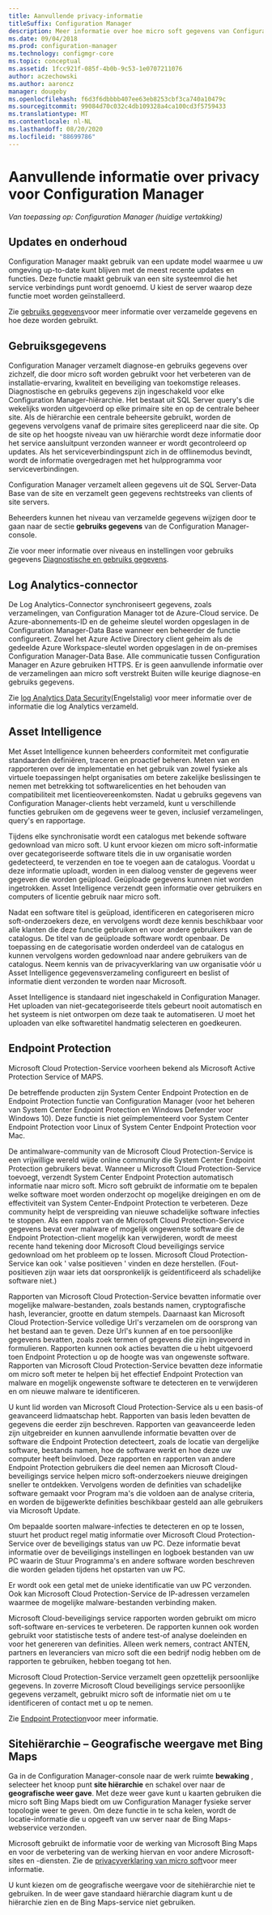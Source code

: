 ```yaml
---
title: Aanvullende privacy-informatie
titleSuffix: Configuration Manager
description: Meer informatie over hoe micro soft gegevens van Configuration Manager verzamelt en gebruikt.
ms.date: 09/04/2018
ms.prod: configuration-manager
ms.technology: configmgr-core
ms.topic: conceptual
ms.assetid: 1fcc921f-085f-4b0b-9c53-1e0707211076
author: aczechowski
ms.author: aaroncz
manager: dougeby
ms.openlocfilehash: f6d3f6dbbbb407ee63eb8253cbf3ca740a10479c
ms.sourcegitcommit: 99084d70c032c4db109328a4ca100cd3f5759433
ms.translationtype: MT
ms.contentlocale: nl-NL
ms.lasthandoff: 08/20/2020
ms.locfileid: "88699786"
---
```

# <a name="additional-information-about-privacy-for-configuration-manager"></a>Aanvullende informatie over privacy voor Configuration Manager

*Van toepassing op: Configuration Manager (huidige vertakking)*


## <a name="updates-and-servicing"></a>Updates en onderhoud

Configuration Manager maakt gebruik van een update model waarmee u uw omgeving up-to-date kunt blijven met de meest recente updates en functies. Deze functie maakt gebruik van een site systeemrol die het service verbindings punt wordt genoemd. U kiest de server waarop deze functie moet worden geïnstalleerd. 

Zie [gebruiks gegevens](#usage-data)voor meer informatie over verzamelde gegevens en hoe deze worden gebruikt.



## <a name="usage-data"></a>Gebruiksgegevens

Configuration Manager verzamelt diagnose-en gebruiks gegevens over zichzelf, die door micro soft worden gebruikt voor het verbeteren van de installatie-ervaring, kwaliteit en beveiliging van toekomstige releases.
Diagnostische en gebruiks gegevens zijn ingeschakeld voor elke Configuration Manager-hiërarchie. Het bestaat uit SQL Server query's die wekelijks worden uitgevoerd op elke primaire site en op de centrale beheer site. Als de hiërarchie een centrale beheersite gebruikt, worden de gegevens vervolgens vanaf de primaire sites gerepliceerd naar die site. Op de site op het hoogste niveau van uw hiërarchie wordt deze informatie door het service aansluitpunt verzonden wanneer er wordt gecontroleerd op updates. Als het serviceverbindingspunt zich in de offlinemodus bevindt, wordt de informatie overgedragen met het hulpprogramma voor serviceverbindingen.

Configuration Manager verzamelt alleen gegevens uit de SQL Server-Data Base van de site en verzamelt geen gegevens rechtstreeks van clients of site servers.

Beheerders kunnen het niveau van verzamelde gegevens wijzigen door te gaan naar de sectie **gebruiks gegevens** van de Configuration Manager-console.

Zie voor meer informatie over niveaus en instellingen voor gebruiks gegevens [Diagnostische en gebruiks gegevens](../diagnostics/diagnostics-and-usage-data.md).



## <a name="log-analytics-connector"></a>Log Analytics-connector

De Log Analytics-Connector synchroniseert gegevens, zoals verzamelingen, van Configuration Manager tot de Azure-Cloud service. De Azure-abonnements-ID en de geheime sleutel worden opgeslagen in de Configuration Manager-Data Base wanneer een beheerder de functie configureert. Zowel het Azure Active Directory client geheim als de gedeelde Azure Workspace-sleutel worden opgeslagen in de on-premises Configuration Manager-Data Base. Alle communicatie tussen Configuration Manager en Azure gebruiken HTTPS. Er is geen aanvullende informatie over de verzamelingen aan micro soft verstrekt Buiten wille keurige diagnose-en gebruiks gegevens. 

Zie [log Analytics Data Security](/azure/log-analytics/log-analytics-data-security)(Engelstalig) voor meer informatie over de informatie die log Analytics verzameld.



## <a name="asset-intelligence"></a>Asset Intelligence

Met Asset Intelligence kunnen beheerders conformiteit met configuratie standaarden definiëren, traceren en proactief beheren. Meten van en rapporteren over de implementatie en het gebruik van zowel fysieke als virtuele toepassingen helpt organisaties om betere zakelijke beslissingen te nemen met betrekking tot softwarelicenties en het behouden van compatibiliteit met licentieovereenkomsten. Nadat u gebruiks gegevens van Configuration Manager-clients hebt verzameld, kunt u verschillende functies gebruiken om de gegevens weer te geven, inclusief verzamelingen, query's en rapportage.

Tijdens elke synchronisatie wordt een catalogus met bekende software gedownload van micro soft. U kunt ervoor kiezen om micro soft-informatie over gecategoriseerde software titels die in uw organisatie worden gedetecteerd, te verzenden en toe te voegen aan de catalogus. Voordat u deze informatie uploadt, worden in een dialoog venster de gegevens weer gegeven die worden geüpload. Geüploade gegevens kunnen niet worden ingetrokken. Asset Intelligence verzendt geen informatie over gebruikers en computers of licentie gebruik naar micro soft.

Nadat een software titel is geüpload, identificeren en categoriseren micro soft-onderzoekers deze, en vervolgens wordt deze kennis beschikbaar voor alle klanten die deze functie gebruiken en voor andere gebruikers van de catalogus. De titel van de geüploade software wordt openbaar. De toepassing en de categorisatie worden onderdeel van de catalogus en kunnen vervolgens worden gedownload naar andere gebruikers van de catalogus. Neem kennis van de privacyverklaring van uw organisatie vóór u Asset Intelligence gegevensverzameling configureert en beslist of informatie dient verzonden te worden naar Microsoft.

Asset Intelligence is standaard niet ingeschakeld in Configuration Manager. Het uploaden van niet-gecategoriseerde titels gebeurt nooit automatisch en het systeem is niet ontworpen om deze taak te automatiseren. U moet het uploaden van elke softwaretitel handmatig selecteren en goedkeuren.



## <a name="endpoint-protection"></a>Endpoint Protection

Microsoft Cloud Protection-Service voorheen bekend als Microsoft Active Protection Service of MAPS.

De betreffende producten zijn System Center Endpoint Protection en de Endpoint Protection functie van Configuration Manager (voor het beheren van System Center Endpoint Protection en Windows Defender voor Windows 10). Deze functie is niet geïmplementeerd voor System Center Endpoint Protection voor Linux of System Center Endpoint Protection voor Mac.

De antimalware-community van de Microsoft Cloud Protection-Service is een vrijwillige wereld wijde online community die System Center Endpoint Protection gebruikers bevat. Wanneer u Microsoft Cloud Protection-Service toevoegt, verzendt System Center Endpoint Protection automatisch informatie naar micro soft. Micro soft gebruikt de informatie om te bepalen welke software moet worden onderzocht op mogelijke dreigingen en om de effectiviteit van System Center-Endpoint Protection te verbeteren. Deze community helpt de verspreiding van nieuwe schadelijke software infecties te stoppen. Als een rapport van de Microsoft Cloud Protection-Service gegevens bevat over malware of mogelijk ongewenste software die de Endpoint Protection-client mogelijk kan verwijderen, wordt de meest recente hand tekening door Microsoft Cloud beveiligings service gedownload om het probleem op te lossen. Microsoft Cloud Protection-Service kan ook ' valse positieven ' vinden en deze herstellen. (Fout-positieven zijn waar iets dat oorspronkelijk is geïdentificeerd als schadelijke software niet.) 

Rapporten van Microsoft Cloud Protection-Service bevatten informatie over mogelijke malware-bestanden, zoals bestands namen, cryptografische hash, leverancier, grootte en datum stempels. Daarnaast kan Microsoft Cloud Protection-Service volledige Url's verzamelen om de oorsprong van het bestand aan te geven. Deze Url's kunnen af en toe persoonlijke gegevens bevatten, zoals zoek termen of gegevens die zijn ingevoerd in formulieren. Rapporten kunnen ook acties bevatten die u hebt uitgevoerd toen Endpoint Protection u op de hoogte was van ongewenste software. Rapporten van Microsoft Cloud Protection-Service bevatten deze informatie om micro soft meter te helpen bij het effectief Endpoint Protection van malware en mogelijk ongewenste software te detecteren en te verwijderen en om nieuwe malware te identificeren.

U kunt lid worden van Microsoft Cloud Protection-Service als u een basis-of geavanceerd lidmaatschap hebt. Rapporten van basis leden bevatten de gegevens die eerder zijn beschreven. Rapporten van geavanceerde leden zijn uitgebreider en kunnen aanvullende informatie bevatten over de software die Endpoint Protection detecteert, zoals de locatie van dergelijke software, bestands namen, hoe de software werkt en hoe deze uw computer heeft beïnvloed. Deze rapporten en rapporten van andere Endpoint Protection gebruikers die deel nemen aan Microsoft Cloud-beveiligings service helpen micro soft-onderzoekers nieuwe dreigingen sneller te ontdekken. Vervolgens worden de definities van schadelijke software gemaakt voor Program ma's die voldoen aan de analyse criteria, en worden de bijgewerkte definities beschikbaar gesteld aan alle gebruikers via Microsoft Update.

Om bepaalde soorten malware-infecties te detecteren en op te lossen, stuurt het product regel matig informatie over Microsoft Cloud Protection-Service over de beveiligings status van uw PC. Deze informatie bevat informatie over de beveiligings instellingen en logboek bestanden van uw PC waarin de Stuur Programma's en andere software worden beschreven die worden geladen tijdens het opstarten van uw PC.

Er wordt ook een getal met de unieke identificatie van uw PC verzonden. Ook kan Microsoft Cloud Protection-Service de IP-adressen verzamelen waarmee de mogelijke malware-bestanden verbinding maken.

Microsoft Cloud-beveiligings service rapporten worden gebruikt om micro soft-software en-services te verbeteren. De rapporten kunnen ook worden gebruikt voor statistische tests of andere test-of analyse doeleinden en voor het genereren van definities. Alleen werk nemers, contract ANTEN, partners en leveranciers van micro soft die een bedrijf nodig hebben om de rapporten te gebruiken, hebben toegang tot hen.

Microsoft Cloud Protection-Service verzamelt geen opzettelijk persoonlijke gegevens. In zoverre Microsoft Cloud beveiligings service persoonlijke gegevens verzamelt, gebruikt micro soft de informatie niet om u te identificeren of contact met u op te nemen.

Zie [Endpoint Protection](../../../protect/deploy-use/endpoint-protection.md)voor meer informatie.



## <a name="site-hierarchy--geographical-view-with-bing-maps"></a>Sitehiërarchie – Geografische weergave met Bing Maps

Ga in de Configuration Manager-console naar de werk ruimte **bewaking** , selecteer het knoop punt **site hiërarchie** en schakel over naar de **geografische weer gave**. Met deze weer gave kunt u kaarten gebruiken die micro soft Bing Maps biedt om uw Configuration Manager fysieke server topologie weer te geven. Om deze functie in te scha kelen, wordt de locatie-informatie die u opgeeft van uw server naar de Bing Maps-webservice verzonden.

Microsoft gebruikt de informatie voor de werking van Microsoft Bing Maps en voor de verbetering van de werking hiervan en voor andere Microsoft-sites en -diensten. Zie de [privacyverklaring van micro soft](https://privacy.microsoft.com/privacystatement)voor meer informatie.

U kunt kiezen om de geografische weergave voor de sitehiërarchie niet te gebruiken. In de weer gave standaard hiërarchie diagram kunt u de hiërarchie zien en de Bing Maps-service niet gebruiken.